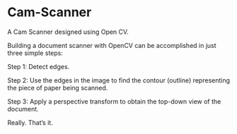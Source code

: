 # Cam-Scanner

A Cam Scanner designed using Open CV.

Building a document scanner with OpenCV can be accomplished in just three simple steps:
 
Step 1: Detect edges.

Step 2: Use the edges in the image to find the contour (outline) representing the piece of paper being scanned.

Step 3: Apply a perspective transform to obtain the top-down view of the document.

Really. That’s it.
